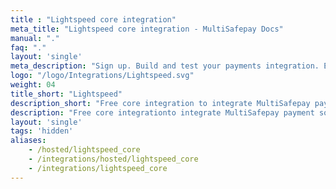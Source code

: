 ```yaml
---
title : "Lightspeed core integration"
meta_title: "Lightspeed core integration - MultiSafepay Docs"
manual: "."
faq: "."
layout: 'single'
meta_description: "Sign up. Build and test your payments integration. Explore our products and services. Use our API Reference, SDKs, and wrappers. Get support."
logo: "/logo/Integrations/Lightspeed.svg"
weight: 04
title_short: "Lightspeed"
description_short: "Free core integration to integrate MultiSafepay payment solutions into your Lightspeed webshop "
description: "Free core integrationto integrate MultiSafepay payment solutions into your Lightspeed webshop."
layout: 'single'
tags: 'hidden'
aliases: 
    - /hosted/lightspeed_core
    - /integrations/hosted/lightspeed_core
    - /integrations/lightspeed_core
---
```

